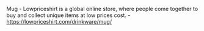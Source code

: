 Mug - Lowpriceshirt is a global online store, where people come together to buy and collect unique items at low prices cost. - https://lowpriceshirt.com/drinkware/mug/
